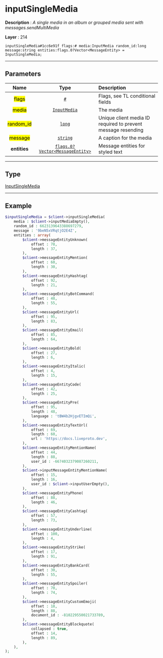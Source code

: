 # inputSingleMedia

**Description** : *A single media in an album or grouped media sent with messages\.sendMultiMedia*

**Layer** : 214

```tl
inputSingleMedia#1cc6e91f flags:# media:InputMedia random_id:long message:string entities:flags.0?Vector<MessageEntity> = InputSingleMedia;
```

---

## Parameters

| Name | Type | Description |
| :---: | :---: | :--- |
| <mark>flags</mark> | [`#`](type/#) | Flags, see TL conditional fields |
| <mark>media</mark> | [`InputMedia`](type/InputMedia) | The media |
| <mark>random_id</mark> | [`long`](type/long) | Unique client media ID required to prevent message resending |
| <mark>message</mark> | [`string`](type/string) | A caption for the media |
| **entities** | [`flags.0?Vector<MessageEntity>`](type/MessageEntity) | Message entities for styled text |

---

## Type

[InputSingleMedia](type/InputSingleMedia)

---

## Example

```php
$inputSingleMedia = $client->inputSingleMedia(
	media : $client->inputMediaEmpty(),
	random_id : 6623139643388697279,
	message : '9beN5xVRqtjO2E4Z',
	entities : array(
		$client->messageEntityUnknown(
			offset : 78,
			length : 37,
		),
		$client->messageEntityMention(
			offset : 60,
			length : 30,
		),
		$client->messageEntityHashtag(
			offset : 92,
			length : 21,
		),
		$client->messageEntityBotCommand(
			offset : 48,
			length : 55,
		),
		$client->messageEntityUrl(
			offset : 95,
			length : 83,
		),
		$client->messageEntityEmail(
			offset : 85,
			length : 64,
		),
		$client->messageEntityBold(
			offset : 27,
			length : 6,
		),
		$client->messageEntityItalic(
			offset : 4,
			length : 15,
		),
		$client->messageEntityCode(
			offset : 42,
			length : 25,
		),
		$client->messageEntityPre(
			offset : 95,
			length : 48,
			language : 'tBW4b2HjgvETImQi',
		),
		$client->messageEntityTextUrl(
			offset : 69,
			length : 60,
			url : 'https://docs.liveproto.dev',
		),
		$client->messageEntityMentionName(
			offset : 44,
			length : 88,
			user_id : -6674032379087260211,
		),
		$client->inputMessageEntityMentionName(
			offset : 15,
			length : 16,
			user_id : $client->inputUserEmpty(),
		),
		$client->messageEntityPhone(
			offset : 88,
			length : 46,
		),
		$client->messageEntityCashtag(
			offset : 57,
			length : 73,
		),
		$client->messageEntityUnderline(
			offset : 100,
			length : 4,
		),
		$client->messageEntityStrike(
			offset : 17,
			length : 91,
		),
		$client->messageEntityBankCard(
			offset : 30,
			length : 55,
		),
		$client->messageEntitySpoiler(
			offset : 70,
			length : 74,
		),
		$client->messageEntityCustomEmoji(
			offset : 18,
			length : 88,
			document_id : -810229550021733789,
		),
		$client->messageEntityBlockquote(
			collapsed : true,
			offset : 14,
			length : 89,
		),
	),
);
```